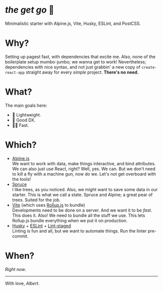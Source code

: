 # _the get go_ :horse:
Minimalistic starter with Alpine.js, Vite, Husky, ESLint, and PostCSS.

# Why?
Setting up pagest fast, with dependencies that excite me. 
Also, none of the boilerplate setup mumbo-jumbo; we wanna get to work!
Nevertheless; dependencies with nice syntax, and not just grabbin' a new copy of `create-react-app` straight away for every _simple_ project. **There's no need.**

# What?
The main goals here:
- 🦢 Lightweight.
- 💽 Good DX.
- 🏇🏻 Fast. 

# Which?
- [Alpine.js](https://github.com/alpinejs/alpine)\
We want to work with data, make things interactive, and bind attributes. We can also just use React, right? Well, yes. We can. But we don't need to kill a fly with a machine gun, now do we. Let's not get overboard with the tools!
- [Spruce](https://github.com/ryangjchandler/spruce)\
I like trees, as you noticed. Also, we might want to save some data in our starter. This is what we call a state. Spruce and Alpine; a great pear of trees. Suited for the job.
- [Vite](https://github.com/vitejs/vite) (which uses [Rollup.js](https://github.com/webpack/webpack) to bundle)\
Developments need to be done on a server. And we want it to be _fast_. This does it. Also! We need to bundle all the stuff we use. This lets Rollup.js bundle everything when we put it on production.
- [Husky](https://github.com/typicode/husky) + [ESLint](https://github.com/eslint/eslint) + [Lint-staged](https://github.com/okonet/lint-staged)\
Linting is fun and all, but we want to automate things. Run the linter pre-commit.

# When?
_Right now_.

---

With love,
_Albert_.